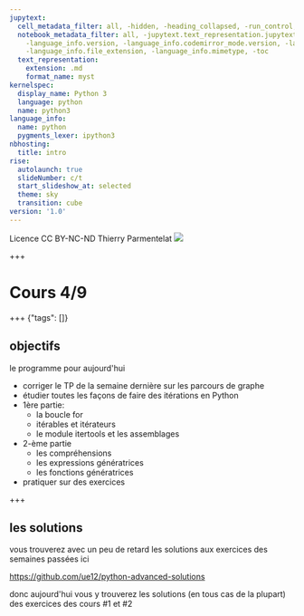 ```yaml
---
jupytext:
  cell_metadata_filter: all, -hidden, -heading_collapsed, -run_control, -trusted
  notebook_metadata_filter: all, -jupytext.text_representation.jupytext_version, -jupytext.text_representation.format_version,
    -language_info.version, -language_info.codemirror_mode.version, -language_info.codemirror_mode,
    -language_info.file_extension, -language_info.mimetype, -toc
  text_representation:
    extension: .md
    format_name: myst
kernelspec:
  display_name: Python 3
  language: python
  name: python3
language_info:
  name: python
  pygments_lexer: ipython3
nbhosting: 
  title: intro
rise:
  autolaunch: true
  slideNumber: c/t
  start_slideshow_at: selected
  theme: sky
  transition: cube
version: '1.0'
---
```


<div class="licence">
<span>Licence CC BY-NC-ND</span>
<span>Thierry Parmentelat</span>
<span><img src="media/inria-25-alpha.png" /></span>
</div>

+++

# Cours 4/9

+++ {"tags": []}

## objectifs

le programme pour aujourd'hui

* corriger le TP de la semaine dernière sur les parcours de graphe
* étudier toutes les façons de faire des itérations en Python
* 1ère partie:
  * la boucle for
  * itérables et itérateurs
  * le module itertools et les assemblages
* 2-ème partie
  * les compréhensions
  * les expressions génératrices
  * les fonctions génératrices
* pratiquer sur des exercices

+++

## les solutions

vous trouverez avec un peu de retard les solutions aux exercices des semaines passées ici

https://github.com/ue12/python-advanced-solutions

donc aujourd'hui vous y trouverez les solutions (en tous cas de la plupart) des exercices des cours #1 et #2
